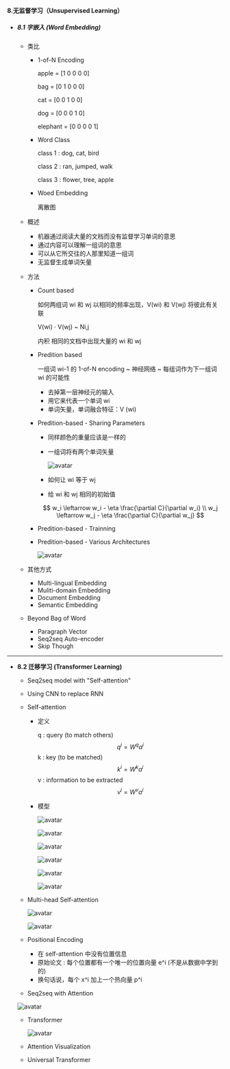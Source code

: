 #### 8.无监督学习（Unsupervised Learning）

* ##### 8.1 字嵌入 (Word Embedding)

  * 类比

    * 1-of-N Encoding

      apple      = [1 0 0 0 0]

      bag          = [0 1 0 0 0]

      cat           = [0 0 1 0 0]

      dog          = [0 0 0 1 0]

      elephant = [0 0 0 0 1]

    * Word Class

      class 1 : dog, cat, bird

      class 2 : ran, jumped, walk

      class 3 : flower, tree, apple

    * Woed Embedding

      离散图

  * 概述

    * 机器通过阅读大量的文档而没有监督学习单词的意思
    * 通过内容可以理解一组词的意思
    * 可以从它所交往的人那里知道一组词
    * 无监督生成单词矢量

  * 方法

    * Count based

      如何两组词 wi 和 wj 以相同的频率出现，V(wi) 和 V(wj) 将彼此有关联

      V(wi) · V(wj)		~		Ni,j

      内积								相同的文档中出现大量的 wi 和 wj

    * Predition based

      一组词 wi-1 的 1-of-N encoding ~ 神经网络 ~ 每组词作为下一组词 wi 的可能性

      * 去掉第一层神经元的输入
      * 用它来代表一个单词 wi
      * 单词矢量，单词融合特征：V (wi)

    * Predition-based - Sharing Parameters

      * 同样颜色的重量应该是一样的

      * 一组词将有两个单词矢量

        ![avatar](./images/u81_Sharing_Parameters.png)

      * 如何让 wi 等于 wj
      * 给 wi 和 wj 相同的初始值

      $$
      w_i \leftarrow w_i - \eta \frac{\partial C}{\partial w_i} \\
      w_j \leftarrow w_j - \eta \frac{\partial C}{\partial w_j}
      $$

    * Predition-based - Trainning

    * Predition-based - Various Architectures

      ![avatar](./images/u81_Various_Architectures.png)

  * 其他方式

    * Multi-lingual Embedding
    * Muliti-domain Embedding
    * Document Embedding
    * Semantic Embedding

  * Beyond Bag of Word

    * Paragraph Vector
    * Seq2seq Auto-encoder
    * Skip Though

---

* **8.2 迁移学习 (Transformer Learning)**

  * Seq2seq model with "Self-attention"

  * Using CNN to replace RNN

  * Self-attention

    * 定义

      q : query (to match others)
      $$
      q^i = W^qa^i
      $$
      k : key (to be matched)
      $$
      k^i = W^ka^i
      $$
      v : information to be extracted
      $$
      v^i = W^va^i
      $$

    * 模型

      ![avatar](./images/u82_Self_attention_1.png)

      ![avatar](./images/u82_Self_attention_2.png)

      ![avatar](./images/u82_Self_attention_3.png)

      ![avatar](./images/u82_Self_attention_4.png)

      ![avatar](./images/u82_Self_attention_5.png)

      ![avatar](./images/u82_Self_attention_6.png)

  * Multi-head Self-attention

    ![avatar](./images/u82_Multi_head_Self_attention_1.png)

    ![avatar](./images/u82_Multi_head_Self_attention_2.png)

  * Positional Encoding

    * 在 self-attention 中没有位置信息
    * 原始论文 : 每个位置都有一个唯一的位置向量 e^i (不是从数据中学到的)
    * 换句话说，每个 x^i 加上一个热向量 p^i

  *  Seq2seq with Attention

    ![avatar](./images/u82_Seq2seq_with_Attention.png)

  * Transformer

    ![avatar](./images/u82_Transformer.png)

  * Attention Visualization
  * Universal Transformer

